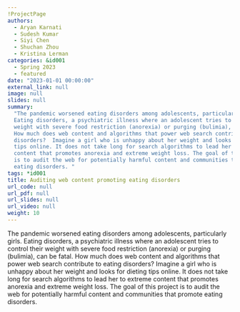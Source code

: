 ```yaml
---
!ProjectPage
authors:
  - Aryan Karnati
  - Sudesh Kumar
  - Siyi Chen
  - Shuchan Zhou
  - Kristina Lerman
categories: &id001
  - Spring 2023
  - featured
date: "2023-01-01 00:00:00"
external_link: null
image: null
slides: null
summary:
  "The pandemic worsened eating disorders among adolescents, particularly girls.
  Eating disorders, a psychiatric illness where an adolescent tries to control their
  weight with severe food restriction (anorexia) or purging (bulimia), can be fatal.
  How much does web content and algorithms that power web search contribute to eating
  disorders?  Imagine a girl who is unhappy about her weight and looks for dieting
  tips online. It does not take long for search algorithms to lead her to extreme
  content that promotes anorexia and extreme weight loss. The goal of this project
  is to audit the web for potentially harmful content and communities that promote
  eating disorders. "
tags: *id001
title: Auditing web content promoting eating disorders
url_code: null
url_pdf: null
url_slides: null
url_video: null
weight: 10
---
```


The pandemic worsened eating disorders among adolescents, particularly girls. Eating disorders, a psychiatric illness where an adolescent tries to control their weight with severe food restriction (anorexia) or purging (bulimia), can be fatal. How much does web content and algorithms that power web search contribute to eating disorders? Imagine a girl who is unhappy about her weight and looks for dieting tips online. It does not take long for search algorithms to lead her to extreme content that promotes anorexia and extreme weight loss. The goal of this project is to audit the web for potentially harmful content and communities that promote eating disorders.
